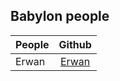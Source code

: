 ## Babylon people

| People        | Github        |
| ------------- |:-------------:|
| Erwan |[Erwan](https://github.com/erwan-henaff)|
